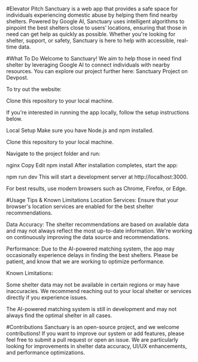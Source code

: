 #Elevator Pitch
Sanctuary is a web app that provides a safe space for individuals experiencing domestic abuse by helping them find nearby shelters. Powered by Google AI, Sanctuary uses intelligent algorithms to pinpoint the best shelters close to users’ locations, ensuring that those in need can get help as quickly as possible. Whether you're looking for shelter, support, or safety, Sanctuary is here to help with accessible, real-time data.

#What To Do
Welcome to Sanctuary! We aim to help those in need find shelter by leveraging Google AI to connect individuals with nearby resources. You can explore our project further here: Sanctuary Project on Devpost.

To try out the website:

Clone this repository to your local machine.

If you're interested in running the app locally, follow the setup instructions below.

Local Setup
Make sure you have Node.js and npm installed.

Clone this repository to your local machine.

Navigate to the project folder and run:

nginx
Copy
Edit
npm install
After installation completes, start the app:

npm run dev
This will start a development server at http://localhost:3000.

For best results, use modern browsers such as Chrome, Firefox, or Edge.

#Usage Tips & Known Limitations
Location Services: Ensure that your browser's location services are enabled for the best shelter recommendations.

Data Accuracy: The shelter recommendations are based on available data and may not always reflect the most up-to-date information. We're working on continuously improving the data source and recommendations.

Performance: Due to the AI-powered matching system, the app may occasionally experience delays in finding the best shelters. Please be patient, and know that we are working to optimize performance.

Known Limitations:

Some shelter data may not be available in certain regions or may have inaccuracies. We recommend reaching out to your local shelter or services directly if you experience issues.

The AI-powered matching system is still in development and may not always find the optimal shelter in all cases.

#Contributions
Sanctuary is an open-source project, and we welcome contributions! If you want to improve our system or add features, please feel free to submit a pull request or open an issue. We are particularly looking for improvements in shelter data accuracy, UI/UX enhancements, and performance optimizations.
